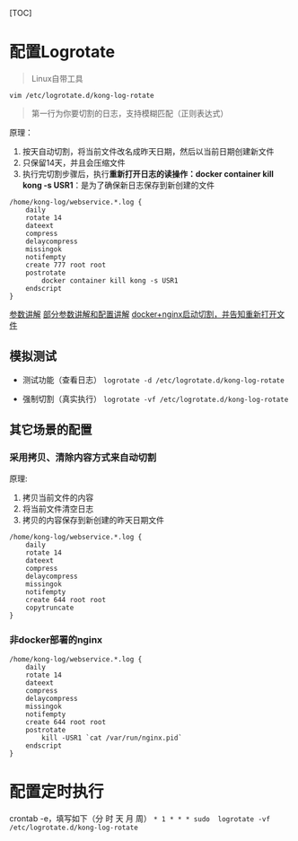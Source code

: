 [TOC]

# 配置Logrotate
> Linux自带工具

`vim /etc/logrotate.d/kong-log-rotate`
> 第一行为你要切割的日志，支持模糊匹配（正则表达式）

原理：
1. 按天自动切割，将当前文件改名成昨天日期，然后以当前日期创建新文件
2. 只保留14天，并且会压缩文件
3. 执行完切割步骤后，执行**重新打开日志的读操作：docker container kill kong -s USR1**：是为了确保新日志保存到新创建的文件

```shell
/home/kong-log/webservice.*.log {
    daily
    rotate 14
    dateext
    compress
    delaycompress
    missingok
    notifempty
    create 777 root root
    postrotate
        docker container kill kong -s USR1
    endscript 
}
```

[参数讲解](https://segmentfault.com/a/1190000013191786)
[部分参数讲解和配置讲解](https://blog.huoding.com/2013/04/21/246)
[docker+nginx启动切割，并告知重新打开文件](https://www.jb51.net/article/146513.htm)

## 模拟测试
* 测试功能（查看日志）
`logrotate -d /etc/logrotate.d/kong-log-rotate`

* 强制切割（真实执行）
`logrotate -vf /etc/logrotate.d/kong-log-rotate`

## 其它场景的配置
### 采用拷贝、清除内容方式来自动切割
原理:
1. 拷贝当前文件的内容
2. 将当前文件清空日志
3. 拷贝的内容保存到新创建的昨天日期文件
```shell
/home/kong-log/webservice.*.log {
    daily
    rotate 14
    dateext
    compress
    delaycompress
    missingok
    notifempty
    create 644 root root
    copytruncate
}
```

### 非docker部署的nginx
```shell
/home/kong-log/webservice.*.log {
    daily
    rotate 14
    dateext
    compress
    delaycompress
    missingok
    notifempty
    create 644 root root
    postrotate
        kill -USR1 `cat /var/run/nginx.pid`
    endscript
}
```

# 配置定时执行
crontab -e，填写如下（分 时 天 月 周）
`* 1 * * * sudo  logrotate -vf /etc/logrotate.d/kong-log-rotate`